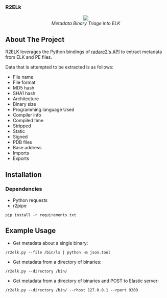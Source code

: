 ### R2ELk
<p align="center">
<!-- <img width="264" height="61" src="https://i.imgur.com/EZvIdl2.png"> --!>
<img src="https://i.imgur.com/EZvIdl2.png" /> 
<br />
<i>Metadata Binary Triage into ELK</i>
</p>

## About The Project
R2ELK leverages the Python bindings of [radare2's API](https://github.com/radareorg/radare2-r2pipe) 
to extract metadata from ELK and PE files.

Data that is attempted to be extracted is as follows:
* File name 
* File format
* MD5 hash
* SHA1 hash
* Architecture
* Binary size
* Programming language Used
* Compiler info
* Compiled time
* Stripped
* Static
* Signed
* PDB files
* Base address
* Imports
* Exports

## Installation

### Dependencies
* Python requests
* r2pipe
```
pip install -r requirements.txt
```

## Example Usage
* Get metadata about a single binary:
```
/r2elk.py --file /bin/ls | python -m json.tool
```

* Get metadata from a directory of binaries:
```
/r2elk.py --directory /bin/ 
```

* Get metadata from a directory of binaries and POST to Elastic server:
```
/r2elk.py --directory /bin/ --rhost 127.0.0.1 --rport 9200
```
